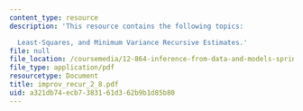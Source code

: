 ```yaml
---
content_type: resource
description: 'This resource contains the following topics:

  Least-Squares, and Minimum Variance Recursive Estimates.'
file: null
file_location: /coursemedia/12-864-inference-from-data-and-models-spring-2005/a321db74ecb7383161d362b9b1d85b80_improv_recur_2_8.pdf
file_type: application/pdf
resourcetype: Document
title: improv_recur_2_8.pdf
uid: a321db74-ecb7-3831-61d3-62b9b1d85b80
---
```


